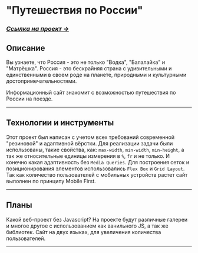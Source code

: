 
# "Путешествия по России"
### [*Ссылка на проект &rarr;*](https://tsverkunov.github.io/russian-travel/ "Путешествие по России")
## Описание

 Вы узнаете, что Россия - это не только "Водка", "Балалайка" и "Матрёшка". Россия - это бескрайняя страна с удивительными и единственными в своем роде на планете, природными и культурными достопримечательностями.

Информационный сайт знакомит с возможностью путешествия по России на поезде.

***

## Технологии и инструменты

Этот проект был написан с учетом всех требований современной "резиновой" и адаптивной вёрстки. Для реализации задачи были использованы, такие свойства, как: ```max-width```, ```min-width```, ```min-height```, а так же относительные единицы измерения в ```%```, ```fr``` и не только. И конечно какая адаптивность без ```Media Queries```. Для построения сеток и позиционирования элементов использовались ```Flex Box``` и ```Grid Layout```. Так как количество пользователей с мобильных устройств растет сайт выполнен по принципу Mobile First.

***

## Планы

Какой веб-проект без Javascript? На проекте будут различные галереи и многое другое с использованием как ванильного JS, а так же библиотек. Сайт на двух языках, для увеличения количества пользователей.

***
